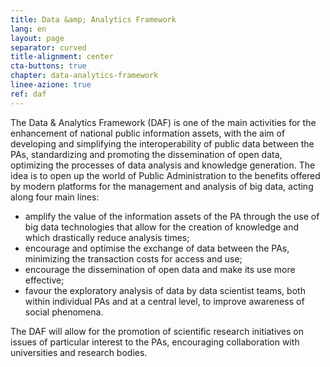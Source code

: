 ```yaml
---
title: Data &amp; Analytics Framework
lang: en
layout: page
separator: curved
title-alignment: center
cta-buttons: true
chapter: data-analytics-framework
linee-azione: true
ref: daf
---
```

The Data &amp; Analytics Framework (DAF) is one of the main activities for the enhancement of national public information assets, with the aim of developing and simplifying the interoperability of public data between the PAs, standardizing and promoting the dissemination of open data, optimizing the processes of data analysis and knowledge generation. The idea is to open up the world of Public Administration to the benefits offered by modern platforms for the management and analysis of big data, acting along four main lines: 
- amplify the value of the information assets of the PA through the use of big data technologies that allow for the creation of knowledge and which drastically reduce analysis times; 
- encourage and optimise the exchange of data between the PAs, minimizing the transaction costs for access and use; 
- encourage the dissemination of open data and make its use more effective; 
- favour the exploratory analysis of data by data scientist teams, both within individual PAs and at a central level, to improve awareness of social phenomena.

The DAF will allow for the promotion of scientific research initiatives on issues of particular interest to the PAs, encouraging collaboration with universities and research bodies.
